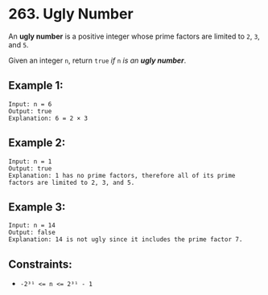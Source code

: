 # 263. Ugly Number

An **ugly number** is a positive integer whose prime factors are limited to `2`, `3`, and `5`.

Given an integer `n`, return `true` _if_ `n` _is an **ugly number**_.

## Example 1:

```
Input: n = 6
Output: true
Explanation: 6 = 2 × 3
```

## Example 2:

```
Input: n = 1
Output: true
Explanation: 1 has no prime factors, therefore all of its prime factors are limited to 2, 3, and 5.
```

## Example 3:

```
Input: n = 14
Output: false
Explanation: 14 is not ugly since it includes the prime factor 7.
```

## Constraints:

- `-2³¹ <= n <= 2³¹ - 1`
